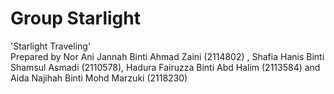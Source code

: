 # Group Starlight 
'Starlight Traveling' <br>
Prepared by Nor Ani Jannah Binti Ahmad Zaini (2114802) , Shafia Hanis Binti Shamsul Asmadi (2110578), Hadura Fairuzza Binti Abd Halim (2113584) and Aida Najihah Binti Mohd Marzuki (2118230)


